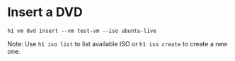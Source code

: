 # Insert a DVD

```
h1 vm dvd insert --vm test-vm --iso ubuntu-live
```

Note: Use ```h1 iso list``` to list available ISO or ```h1 iso create``` to create a new one.